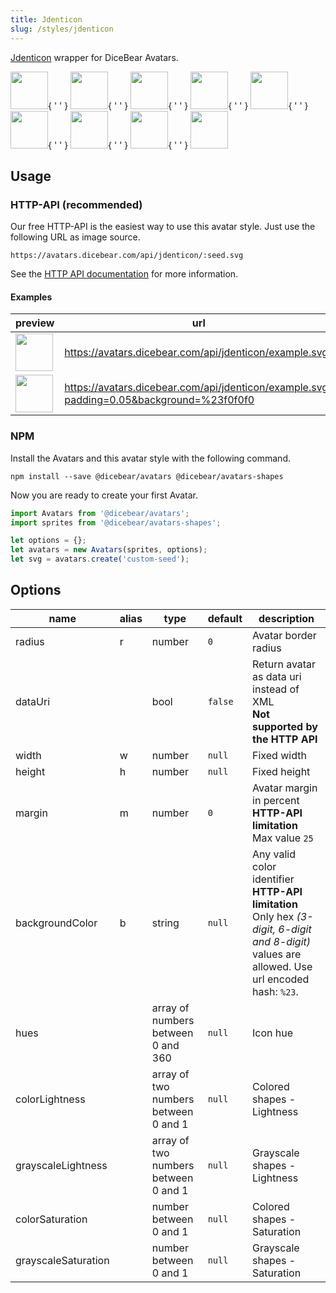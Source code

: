 ```yaml
---
title: Jdenticon
slug: /styles/jdenticon
---
```


[Jdenticon](https://github.com/dmester/jdenticon) wrapper for DiceBear Avatars.

<p>
    <img src="https://avatars.dicebear.com/api/jdenticon/Sean%20Moore.svg" width="60" />{ ' ' }
    <img src="https://avatars.dicebear.com/api/jdenticon/Lionel%20Quinn.svg" width="60" />{ ' ' }
    <img src="https://avatars.dicebear.com/api/jdenticon/Lydia%20Ellis.svg" width="60" />{ ' ' }
    <img src="https://avatars.dicebear.com/api/jdenticon/Bryan%20Phelps.svg" width="60" />{ ' ' }
    <img src="https://avatars.dicebear.com/api/jdenticon/Ronald%20Frank.svg" width="60" />{ ' ' }
    <img src="https://avatars.dicebear.com/api/jdenticon/Annette%20Klein.svg" width="60" />{ ' ' }
    <img src="https://avatars.dicebear.com/api/jdenticon/Brent%20Hill.svg" width="60" />{ ' ' }
    <img src="https://avatars.dicebear.com/api/jdenticon/Stanley%20Newman.svg" width="60" />{ ' ' }
    <img src="https://avatars.dicebear.com/api/jdenticon/Grace%20Singleton.svg" width="60" />
</p>

## Usage

### HTTP-API (recommended)

Our free HTTP-API is the easiest way to use this avatar style. Just use the following URL as image source.

    https://avatars.dicebear.com/api/jdenticon/:seed.svg

See the [HTTP API documentation](/docs/http-api) for more information.

#### Examples

| preview                                                                                                           | url                                                                                      |
| ----------------------------------------------------------------------------------------------------------------- | ---------------------------------------------------------------------------------------- |
| <img src="https://avatars.dicebear.com/api/jdenticon/example.svg" width="60" />                                   | https://avatars.dicebear.com/api/jdenticon/example.svg                                   |
| <img src="https://avatars.dicebear.com/api/jdenticon/example.svg?padding=0.05&background=%23f0f0f0" width="60" /> | https://avatars.dicebear.com/api/jdenticon/example.svg?padding=0.05&background=%23f0f0f0 |

### NPM

Install the Avatars and this avatar style with the following command.

    npm install --save @dicebear/avatars @dicebear/avatars-shapes

Now you are ready to create your first Avatar.

```js
import Avatars from '@dicebear/avatars';
import sprites from '@dicebear/avatars-shapes';

let options = {};
let avatars = new Avatars(sprites, options);
let svg = avatars.create('custom-seed');
```

## Options

| name                | alias | type                                 | default | description                                                                                                                                         |
| ------------------- | ----- | ------------------------------------ | ------- | --------------------------------------------------------------------------------------------------------------------------------------------------- |
| radius              | r     | number                               | `0`     | Avatar border radius                                                                                                                                |
| dataUri             |       | bool                                 | `false` | Return avatar as data uri instead of XML <br /> **Not supported by the HTTP API**                                                                   |
| width               | w     | number                               | `null`  | Fixed width                                                                                                                                         |
| height              | h     | number                               | `null`  | Fixed height                                                                                                                                        |
| margin              | m     | number                               | `0`     | Avatar margin in percent<br /> **HTTP-API limitation** Max value `25`                                                                               |
| backgroundColor     | b     | string                               | `null`  | Any valid color identifier<br /> **HTTP-API limitation** Only hex _(3-digit, 6-digit and 8-digit)_ values are allowed. Use url encoded hash: `%23`. |
| hues                |       | array of numbers between 0 and 360   | `null`  | Icon hue                                                                                                                                            |
| colorLightness      |       | array of two numbers between 0 and 1 | `null`  | Colored shapes - Lightness                                                                                                                          |
| grayscaleLightness  |       | array of two numbers between 0 and 1 | `null`  | Grayscale shapes - Lightness                                                                                                                        |
| colorSaturation     |       | number between 0 and 1               | `null`  | Colored shapes - Saturation                                                                                                                         |
| grayscaleSaturation |       | number between 0 and 1               | `null`  | Grayscale shapes - Saturation                                                                                                                       |
